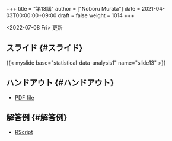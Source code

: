 +++
title = "第13講"
author = ["Noboru Murata"]
date = 2021-04-03T00:00:00+09:00
draft = false
weight = 1014
+++

<span class="timestamp-wrapper"><span class="timestamp">&lt;2022-07-08 Fri&gt; </span></span> 更新


## スライド {#スライド}

{{< myslide base="statistical-data-analysis1" name="slide13" >}}


## ハンドアウト {#ハンドアウト}

-   [PDF file](https://noboru-murata.github.io/statistical-data-analysis1/pdfs/slide13.pdf)


## 解答例 {#解答例}

-   [RScript](https://noboru-murata.github.io/statistical-data-analysis1/code/slide13.R)